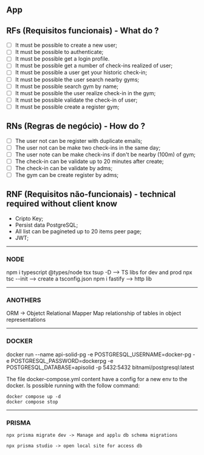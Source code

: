 ## App

## RFs (Requisitos funcionais) - What do ?

- [ ] It must be possible to create a new user;
- [ ] It must be possible to authenticate;
- [ ] It must be possible get a login profile.
- [ ] It must be possible get a number of check-ins realized of user;
- [ ] It must be possible a user get your historic check-in;
- [ ] It must be possible the user search nearby gyms;
- [ ] It must be possible search gym by name;
- [ ] It must be possible the user realize check-in in the gym;
- [ ] It must be possible validate the check-in of user;
- [ ] It must be possible create a register gym;

## RNs (Regras de negócio) - How do ?

- [ ] The user not can be register with duplicate emails;
- [ ] The user not can be make two check-ins in the same day;
- [ ] The user note can be make check-ins if don't be nearby (100m) of gym;
- [ ] The check-in can be validate up to 20 minutes after create;
- [ ] The check-in can be validate by adms;
- [ ] The gym can be create register by adms;

## RNF (Requisitos não-funcionais) - technical required without client know

- Cripto Key; 
- Persist data PostgreSQL;
- All list can be pagineted up to 20 items peer page;
- JWT;

---

### NODE

npm i typescript @types/node tsx tsup -D --> TS libs for dev and prod
npx tsc --init --> create a tsconfig.json
npm i fastify --> http lib

---

### ANOTHERS

ORM -> Objetct Relational Mapper 
    Map relationship of tables in object representations

---
### DOCKER 

 docker run --name api-solid-pg -e POSTGRESQL_USERNAME=docker-pg -e POSTGRESQL_PASSWORD=dockerpg -e POSTGRESQL_DATABASE=apisolid -p 5432:5432 bitnami/postgresql:latest

 The file docker-compose.yml content have a config for a new env to the docker. Is possible running with the follow command:

 ```
 docker compose up -d
 docker compose stop 
 ```

---
 ### PRISMA

 ```
 npx prisma migrate dev -> Manage and applu db schema migrations
 
 npx prisma studio -> open local site for access db 
 ```

